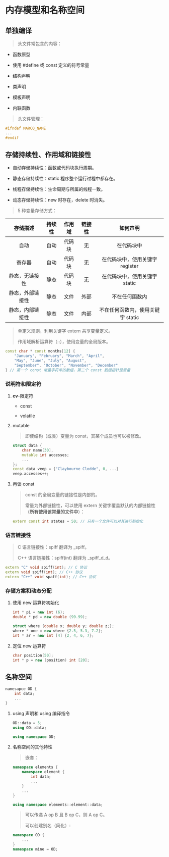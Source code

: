 # 内存模型和名称空间

## 单独编译

> 头文件常包含的内容：

- 函数原型

- 使用 #define 或 const 定义的符号常量

- 结构声明

- 类声明

- 模板声明

- 内联函数

> 头文件管理：

```cpp
#ifndef MARCO_NAME
...
#endif
```

## 存储持续性、作用域和链接性

- 自动存储持续性：函数或代码块执行周期。

- 静态存储持续性：static 程序整个运行过程中都存在。

- 线程存储持续性：生命周期与所属的线程一致。

- 动态存储持续性：new 时存在，delete 时消失。

> 5 种变量存储方式：

| 存储描述 | 持续性 | 作用域 | 链接性 | 如何声明 |
| :-: | :-: | :-: | :-: | :-: |
| 自动 | 自动 | 代码块 | 无 | 在代码块中 |
| 寄存器 | 自动 | 代码块 | 无 | 在代码块中，使用关键字 register |
| 静态，无链接性 | 静态 | 代码块 | 无 | 在代码块中，使用关键字 static |
| 静态，外部链接性 | 静态 | 文件 | 外部 | 不在任何函数内 |
| 静态，内部链接性 | 静态 | 文件 | 内部 | 不在任何函数内，使用关键字 static |

> 单定义规则，利用关键字 extern 共享变量定义。
>
> 作用域解析运算符（::），使用变量的全局版本。

```cpp
const char * const months[12] {
    "January", "February", "March", "April",
    "May", "June", "July", "August",
    "September", "October", "November", "December"
} // 第一个 const 常量字符串的数组，第二个 const 数组指针是常量
```

### 说明符和限定符

1. **cv**-限定符

    - const

    - volatile

2. mutable

    > 即使结构（或类）变量为 const，其某个成员也可以被修改。

    ```cpp
    struct data {
        char name[30],
        mutable int accesses;
        ...
    };
    const data veep = {"Claybourne Clodde", 0, ...}
    veep.accesses++;
    ```

3. 再谈 const

    > const 的全局变量的链接性是内部的。
    >
    > 常量为外部链接性，可以使用 extern 关键字覆盖默认的内部链接性（**所有使用该常量的文件中**）：

    ```cpp
    extern const int states = 50; // 只有一个文件可以对其进行初始化
    ```

### 语言链接性

> C 语言链接性：spiff 翻译为 _spiff。
>
> C++ 语言链接性：spiff(int) 翻译为 _spiff_d_d。

```cpp
extern "C" void spiff(int); // C 协议
extern void spiff(int); // C++ 协议
extern "C++" void spaff(int); // C++ 协议
```

### 存储方案和动态分配

1. 使用 new 运算符初始化

    ```cpp
    int * pi = new int (6);
    double * pd = new double (99.99);

    struct where {double x; double y; double z;};
    where * one = new where {2.5, 5.3, 7.2};
    int * ar = new int [4] {2, 4, 6, 7};
    ```

2. 定位 new 运算符

    ```cpp
    char position[50];
    int * p = new (position) int [20];
    ```

## 名称空间

```cpp
namesapce OD {
    int data;
    ...
}
```

1. using 声明和 using 编译指令

    ```cpp
    OD::data = 5;
    using OD::data;

    using namespace OD;
    ```

2. 名称空间的其他特性

    > 嵌套：

    ```cpp
    namespace elements {
        namespace element {
            int data;
            ...
        }
        ...
    }

    using namespace elements::element::data;
    ```

    > 可以传递 A op B 且 B op C，则 A op C。
    >
    > 可以创建别名（简化）:

    ```cpp
    namespace OD {
        ...
    }
    namespace mine = OD;
    ```
